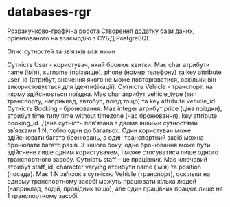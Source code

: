 # databases-rgr
Розрахунково-графічна робота
Створення додатку бази даних, орієнтованого на взаємодію з СУБД PostgreSQL

Опис сутностей та зв’язків між ними

Сутність User - користувач, який бронює квитки. Має char атрибути name (ім’я), surname (прізвище), phone (номер телефону) та key attribute user_id (атрибут, значення якого не може повторюватися, оскільки він використовується для ідентифікації).
Сутність Vehicle - транспорт, на якому здійснюється поїздка. Має char атрибут vehicle_type (тип транспорту, наприклад, автобус, поїзд тощо) та key attribute vehicle_id. 
Сутність Booking - бронювання. Має integer атрибут price (ціна поїздки), атрибут time типу time without timezone  (час бронювання), key attribute booking_id. Дана сутність пов’язана з двома іншими сутностями зв’язками 1:N, тобто один до багатьох. Один користувач може здійснювати багато бронювань, а один транспортний засіб можна бронювати багато разів. З іншого боку, одне бронювання може бути здійснене лише одним користувачем, і може стосуватися лише одного транспортного засобу.
Сутність staff – це працівник. Має ключовий атрибут staff_id, character varying атрибути name (ім’я) та position (посада). Має 1:N зв’язок з сутністю Vehicle (транспорт), оскільки на одному транспортному засобі можуть працювати кілька людей (наприклад, водій, провідник тощо), але один працівник працює лише на 1 транспортному засобі.
